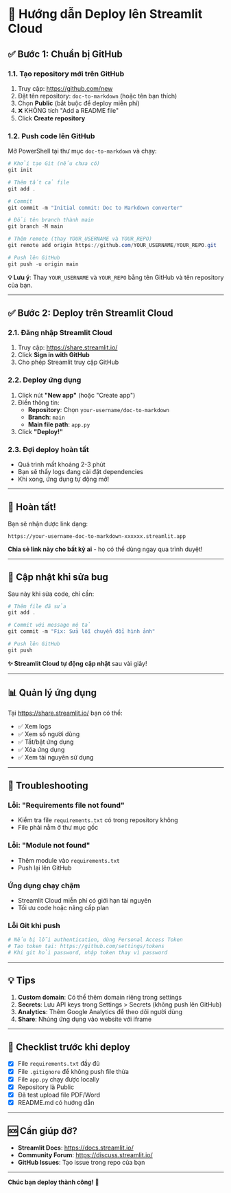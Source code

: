 # 🚀 Hướng dẫn Deploy lên Streamlit Cloud

## ✅ Bước 1: Chuẩn bị GitHub

### 1.1. Tạo repository mới trên GitHub

1. Truy cập: https://github.com/new
2. Đặt tên repository: `doc-to-markdown` (hoặc tên bạn thích)
3. Chọn **Public** (bắt buộc để deploy miễn phí)
4. ❌ KHÔNG tích "Add a README file"
5. Click **Create repository**

### 1.2. Push code lên GitHub

Mở PowerShell tại thư mục `doc-to-markdown` và chạy:

```powershell
# Khởi tạo Git (nếu chưa có)
git init

# Thêm tất cả file
git add .

# Commit
git commit -m "Initial commit: Doc to Markdown converter"

# Đổi tên branch thành main
git branch -M main

# Thêm remote (thay YOUR_USERNAME và YOUR_REPO)
git remote add origin https://github.com/YOUR_USERNAME/YOUR_REPO.git

# Push lên GitHub
git push -u origin main
```

**💡 Lưu ý**: Thay `YOUR_USERNAME` và `YOUR_REPO` bằng tên GitHub và tên repository của bạn.

---

## ✅ Bước 2: Deploy trên Streamlit Cloud

### 2.1. Đăng nhập Streamlit Cloud

1. Truy cập: https://share.streamlit.io/
2. Click **Sign in with GitHub**
3. Cho phép Streamlit truy cập GitHub

### 2.2. Deploy ứng dụng

1. Click nút **"New app"** (hoặc "Create app")
2. Điền thông tin:
   - **Repository**: Chọn `your-username/doc-to-markdown`
   - **Branch**: `main`
   - **Main file path**: `app.py`
3. Click **"Deploy!"**

### 2.3. Đợi deploy hoàn tất

- Quá trình mất khoảng 2-3 phút
- Bạn sẽ thấy logs đang cài đặt dependencies
- Khi xong, ứng dụng tự động mở!

---

## 🎉 Hoàn tất!

Bạn sẽ nhận được link dạng:
```
https://your-username-doc-to-markdown-xxxxxx.streamlit.app
```

**Chia sẻ link này cho bất kỳ ai** - họ có thể dùng ngay qua trình duyệt!

---

## 🔄 Cập nhật khi sửa bug

Sau này khi sửa code, chỉ cần:

```powershell
# Thêm file đã sửa
git add .

# Commit với message mô tả
git commit -m "Fix: Sửa lỗi chuyển đổi hình ảnh"

# Push lên GitHub
git push
```

**✨ Streamlit Cloud tự động cập nhật** sau vài giây!

---

## 📊 Quản lý ứng dụng

Tại https://share.streamlit.io/ bạn có thể:
- ✅ Xem logs
- ✅ Xem số người dùng
- ✅ Tắt/bật ứng dụng
- ✅ Xóa ứng dụng
- ✅ Xem tài nguyên sử dụng

---

## 🔧 Troubleshooting

### Lỗi: "Requirements file not found"
- Kiểm tra file `requirements.txt` có trong repository không
- File phải nằm ở thư mục gốc

### Lỗi: "Module not found"
- Thêm module vào `requirements.txt`
- Push lại lên GitHub

### Ứng dụng chạy chậm
- Streamlit Cloud miễn phí có giới hạn tài nguyên
- Tối ưu code hoặc nâng cấp plan

### Lỗi Git khi push
```powershell
# Nếu bị lỗi authentication, dùng Personal Access Token
# Tạo token tại: https://github.com/settings/tokens
# Khi git hỏi password, nhập token thay vì password
```

---

## 💡 Tips

1. **Custom domain**: Có thể thêm domain riêng trong settings
2. **Secrets**: Lưu API keys trong Settings > Secrets (không push lên GitHub)
3. **Analytics**: Thêm Google Analytics để theo dõi người dùng
4. **Share**: Nhúng ứng dụng vào website với iframe

---

## 📝 Checklist trước khi deploy

- [x] File `requirements.txt` đầy đủ
- [x] File `.gitignore` để không push file thừa
- [x] File `app.py` chạy được locally
- [x] Repository là Public
- [x] Đã test upload file PDF/Word
- [x] README.md có hướng dẫn

---

## 🆘 Cần giúp đỡ?

- **Streamlit Docs**: https://docs.streamlit.io/
- **Community Forum**: https://discuss.streamlit.io/
- **GitHub Issues**: Tạo issue trong repo của bạn

---

**Chúc bạn deploy thành công! 🎉**
